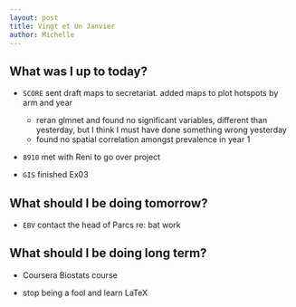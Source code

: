 ```yaml
---
layout: post
title: Vingt et Un Janvier
author: Michelle
---
```


## What was I up to today?

* `SCORE` sent draft maps to secretariat. added maps to plot hotspots by arm and year
  + reran glmnet and found no significant variables, different than yesterday, but I       think I must have done something wrong yesterday
  + found no spatial correlation amongst prevalence in year 1
  
* `8910` met with Reni to go over project

* `GIS` finished Ex03

## What should I be doing tomorrow?
  
* `EBV` contact the head of Parcs re: bat work

## What should I be doing long term?

* Coursera Biostats course

* stop being a fool and learn LaTeX

<i class="fa fa-code" style="color:pink"> </i>





